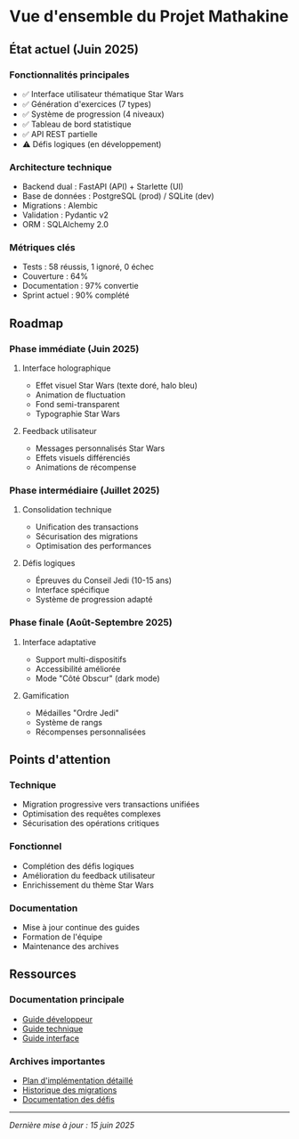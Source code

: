 # Vue d'ensemble du Projet Mathakine

## État actuel (Juin 2025)

### Fonctionnalités principales
- ✅ Interface utilisateur thématique Star Wars
- ✅ Génération d'exercices (7 types)
- ✅ Système de progression (4 niveaux)
- ✅ Tableau de bord statistique
- ✅ API REST partielle
- ⚠️ Défis logiques (en développement)

### Architecture technique
- Backend dual : FastAPI (API) + Starlette (UI)
- Base de données : PostgreSQL (prod) / SQLite (dev)
- Migrations : Alembic
- Validation : Pydantic v2
- ORM : SQLAlchemy 2.0

### Métriques clés
- Tests : 58 réussis, 1 ignoré, 0 échec
- Couverture : 64%
- Documentation : 97% convertie
- Sprint actuel : 90% complété

## Roadmap

### Phase immédiate (Juin 2025)
1. Interface holographique
   - Effet visuel Star Wars (texte doré, halo bleu)
   - Animation de fluctuation
   - Fond semi-transparent
   - Typographie Star Wars

2. Feedback utilisateur
   - Messages personnalisés Star Wars
   - Effets visuels différenciés
   - Animations de récompense

### Phase intermédiaire (Juillet 2025)
1. Consolidation technique
   - Unification des transactions
   - Sécurisation des migrations
   - Optimisation des performances

2. Défis logiques
   - Épreuves du Conseil Jedi (10-15 ans)
   - Interface spécifique
   - Système de progression adapté

### Phase finale (Août-Septembre 2025)
1. Interface adaptative
   - Support multi-dispositifs
   - Accessibilité améliorée
   - Mode "Côté Obscur" (dark mode)

2. Gamification
   - Médailles "Ordre Jedi"
   - Système de rangs
   - Récompenses personnalisées

## Points d'attention

### Technique
- Migration progressive vers transactions unifiées
- Optimisation des requêtes complexes
- Sécurisation des opérations critiques

### Fonctionnel
- Complétion des défis logiques
- Amélioration du feedback utilisateur
- Enrichissement du thème Star Wars

### Documentation
- Mise à jour continue des guides
- Formation de l'équipe
- Maintenance des archives

## Ressources

### Documentation principale
- [Guide développeur](Core/DEVELOPER_GUIDE.md)
- [Guide technique](Tech/DATABASE_GUIDE.md)
- [Guide interface](Core/UI_GUIDE.md)

### Archives importantes
- [Plan d'implémentation détaillé](ARCHIVE/2025/IMPLEMENTATION_PLAN.md)
- [Historique des migrations](ARCHIVE/2024/POSTGRESQL_MIGRATION.md)
- [Documentation des défis](ARCHIVE/2025/LOGIC_CHALLENGES_REQUIREMENTS.md)

---

*Dernière mise à jour : 15 juin 2025* 